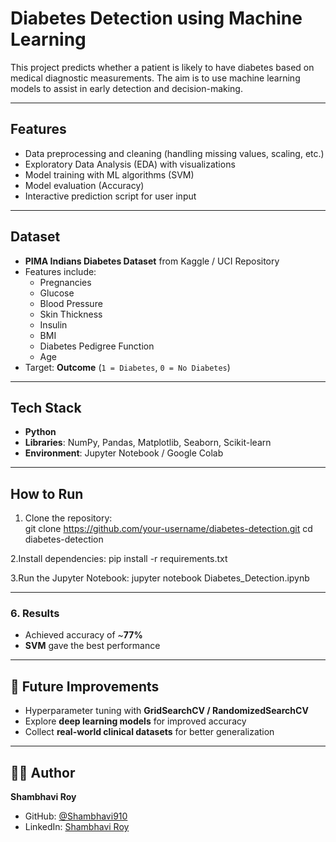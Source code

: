 #  Diabetes Detection using Machine Learning  

This project predicts whether a patient is likely to have diabetes based on medical diagnostic measurements. The aim is to use machine learning models to assist in early detection and decision-making.  

---

##  Features  
- Data preprocessing and cleaning (handling missing values, scaling, etc.)  
- Exploratory Data Analysis (EDA) with visualizations  
- Model training with ML algorithms (SVM)  
- Model evaluation (Accuracy)  
- Interactive prediction script for user input  

---

##  Dataset  
- **PIMA Indians Diabetes Dataset** from Kaggle / UCI Repository  
- Features include:  
  - Pregnancies  
  - Glucose  
  - Blood Pressure  
  - Skin Thickness  
  - Insulin  
  - BMI  
  - Diabetes Pedigree Function  
  - Age  
- Target: **Outcome** (`1 = Diabetes`, `0 = No Diabetes`)  

---

## Tech Stack  
- **Python**  
- **Libraries**: NumPy, Pandas, Matplotlib, Seaborn, Scikit-learn  
- **Environment**: Jupyter Notebook / Google Colab  

---

##  How to Run  

1. Clone the repository:  
   git clone https://github.com/your-username/diabetes-detection.git
   cd diabetes-detection

2.Install dependencies:
   pip install -r requirements.txt

3.Run the Jupyter Notebook:
  jupyter notebook Diabetes_Detection.ipynb

---

### 6. Results  
- Achieved accuracy of ~**77%**  
- **SVM** gave the best performance  

---

## 🔮 Future Improvements  

- Hyperparameter tuning with **GridSearchCV / RandomizedSearchCV**  
- Explore **deep learning models** for improved accuracy  
- Collect **real-world clinical datasets** for better generalization  

---

## 👩‍💻 Author  

**Shambhavi Roy**  

- GitHub: [@Shambhavi910](https://github.com/Shambhavi910)  
- LinkedIn: [Shambhavi Roy](https://www.linkedin.com/in/shambhavi-roy-402682370)  








